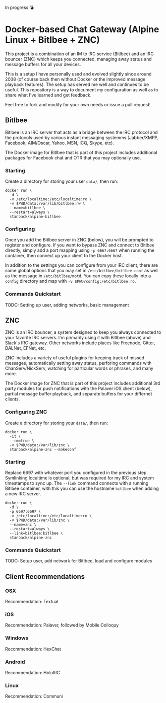 In progress :bomb:

# Docker-based Chat Gateway (Alpine Linux + Bitlbee + ZNC)

This project is a combination of an IM to IRC service (Bitlbee) and
an IRC bouncer (ZNC) which keeps you connected, managing away status
and message buffers for all your devices.

This is a setup I have personally used and evolved slightly since around 2008
(of course back then without Docker or the improved message playback features).
The setup has served me well and continues to be useful. This repository is a
way to document my configuration as well as to share what I've learned and get
feedback.

Feel free to fork and modify for your own needs or issue a pull request!

## Bitlbee

Bitlbee is an IRC server that acts as a bridge between the IRC protocol
and the protocols used by various instant messaging systemms
(Jabber/XMPP, Facebook, AIM/Oscar, Yahoo, MSN, ICQ, Skype, etc).

The Docker image for Bitlbee that is part of this project includes
additional packages for Facebook chat and OTR that you may optionally
use.

### Starting

Create a directory for storing your user `data/`, then run:

```
docker run \
  -d \
  -v /etc/localtime:/etc/localtime:ro \
  -v $PWD/data:/var/lib/bitlbee:rw \
  --name=bitlbee \
  --restart=always \
  stanback/alpine-bitlbee
```

### Configuring

Once you add the Bitlbee server in ZNC (below), you will be prompted
to register and configure. If you want to bypass ZNC and connect
to Bitlbee directly, simply add a port mapping using `-p 6667:6667`
when running the container, then connect up your client to the Docker
host.

In addition to the settings you can configure from your IRC client,
there are some global options that you may set in
`/etc/bitlbee/bitlbee.conf` as well as the message in
`/etc/bitlbee/motd`. You can copy these locally into a `config`
directory and map with `-v $PWD/config:/etc/bitlbee:ro`.

### Commands Quickstart

TODO: Setting up user, adding networks, basic management

## ZNC

ZNC is an IRC bouncer, a system designed to keep you always connected to
your favorite IRC servers. I'm primarily using it with Bitlbee (above)
and Slack's IRC gateway. Other networks include places like Freenode,
Gitter, DALNet, EFNet, etc.

ZNC includes a variety of useful plugins for keeping track of missed
messages, automatically setting away status, perforing commands with
ChanServ/NickServ, watching for particular words or phrases, and many more.

The Docker image for ZNC that is part of this project includes additional
3rd party modules for push notifications with the Palaver iOS client (below),
partial message buffer playback, and separate buffers for your differnet clients.

### Configuring ZNC

Create a directory for storing your `data/`, then run:

```
docker run \
  -it \
  --rm=true \
  -v $PWD/data:/var/lib/znc \
  stanback/alpine-znc --makeconf
```

### Starting

Replace 6697 with whatever port you configured in the previous step.
Symlinking localtime is optional, but was required for my IRC and system
timestamps to sync up. The `--link` command connects with a running
Bitlbee container, with this you can use the hostname `bitlbee` when
adding a new IRC server.

```
docker run \
  -d \
  -p 6697:6697 \
  -v /etc/localtime:/etc/localtime:ro \
  -v $PWD/data:/var/lib/znc \
  --name=znc \
  --restart=always \
  --link=bitlbee:bitlbee \
  stanback/alpine-znc
```

### Commands Quickstart

TODO: Setup user, add network for Bitlbee, load and configure modules

## Client Recommendations

### OSX

Recommendation: Textual

### iOS

Recommendation: Palaver, followed by Mobile Colloquy

### Windows

Recommendation: HexChat

### Android

Recommendation: HoloIRC

### Linux

Recommendation: Communi
